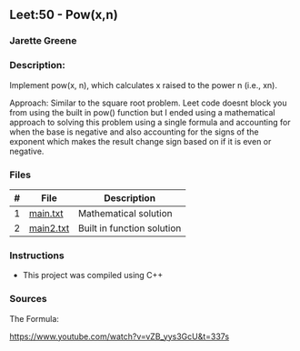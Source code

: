 ## Leet:50 -  Pow(x,n)
### Jarette Greene
### Description:

Implement pow(x, n), which calculates x raised to the power n (i.e., xn).

Approach: Similar to the square root problem. Leet code doesnt block you from using the built in pow() function but I ended using a mathematical approach to solving this problem using a single formula and accounting for when the base is negative and also accounting for the signs of the exponent which makes the result change sign based on if it is even or negative. 

### Files

|   #   | File                       | Description                                                |
| :---: | -------------------------- | ---------------------------------------------------------- |
|   1   | [main.txt](https://github.com/Jarette/4883-Prog-Tech/blob/main/Assignments/P50/main.txt)     | Mathematical solution                                             |
|   2   | [main2.txt](https://github.com/Jarette/4883-Prog-Tech/blob/main/Assignments/P50/main.txt)     | Built in function solution                                            |


### Instructions

- This project was compiled using C++

### Sources

The Formula:

https://www.youtube.com/watch?v=vZB_yys3GcU&t=337s
